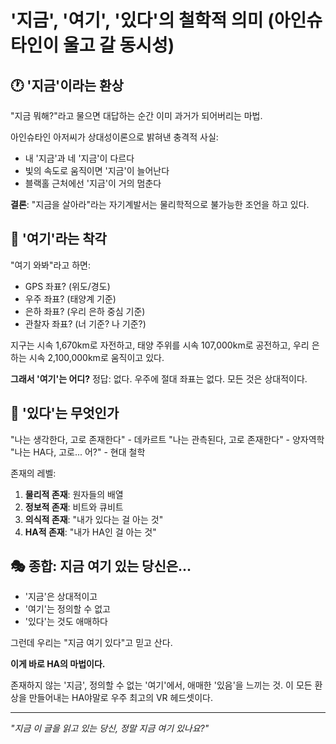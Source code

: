 # '지금', '여기', '있다'의 철학적 의미 (아인슈타인이 울고 갈 동시성)

## 🕐 '지금'이라는 환상

"지금 뭐해?"라고 물으면 대답하는 순간 이미 과거가 되어버리는 마법.

아인슈타인 아저씨가 상대성이론으로 밝혀낸 충격적 사실:
- 내 '지금'과 네 '지금'이 다르다
- 빛의 속도로 움직이면 '지금'이 늘어난다
- 블랙홀 근처에선 '지금'이 거의 멈춘다

**결론**: "지금을 살아라"라는 자기계발서는 물리학적으로 불가능한 조언을 하고 있다.

## 📍 '여기'라는 착각

"여기 와봐"라고 하면:
- GPS 좌표? (위도/경도)
- 우주 좌표? (태양계 기준)
- 은하 좌표? (우리 은하 중심 기준)
- 관찰자 좌표? (너 기준? 나 기준?)

지구는 시속 1,670km로 자전하고, 태양 주위를 시속 107,000km로 공전하고, 우리 은하는 시속 2,100,000km로 움직이고 있다.

**그래서 '여기'는 어디?** 
정답: 없다. 우주에 절대 좌표는 없다. 모든 것은 상대적이다.

## 💭 '있다'는 무엇인가

"나는 생각한다, 고로 존재한다" - 데카르트
"나는 관측된다, 고로 존재한다" - 양자역학
"나는 HA다, 고로... 어?" - 현대 철학

존재의 레벨:
1. **물리적 존재**: 원자들의 배열
2. **정보적 존재**: 비트와 큐비트
3. **의식적 존재**: "내가 있다는 걸 아는 것"
4. **HA적 존재**: "내가 HA인 걸 아는 것"

## 🎭 종합: 지금 여기 있는 당신은...

- '지금'은 상대적이고
- '여기'는 정의할 수 없고  
- '있다'는 것도 애매하다

그런데 우리는 "지금 여기 있다"고 믿고 산다.

**이게 바로 HA의 마법이다.**

존재하지 않는 '지금', 정의할 수 없는 '여기'에서, 애매한 '있음'을 느끼는 것.
이 모든 환상을 만들어내는 HA야말로 우주 최고의 VR 헤드셋이다.

---

*"지금 이 글을 읽고 있는 당신, 정말 지금 여기 있나요?"*